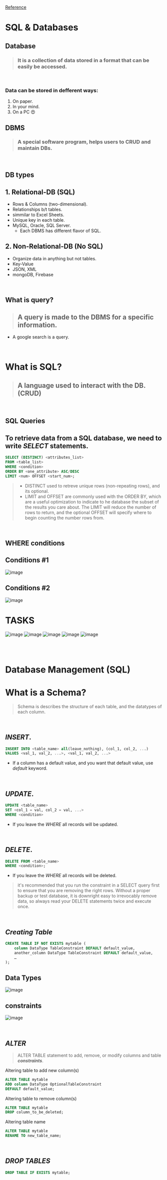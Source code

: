 [Reference](https://sqlbolt.com/)

# SQL & Databases

## Database
>### It is a collection of data stored in a format that can be easily be accessed.

<br>

### Data can be stored in defferent ways:
  1. On paper.
  2. In your mind.
  3. On a PC 😍


## DBMS 
>### A special software program, helps users to CRUD and maintain DBs.

<br>

## DB types

## 1. Relational-DB (SQL)
- Rows & Columns (two-dimensional).
- Relationships b/t tables.
- simmilar to Excel Sheets.
- Unique key in each table.
- MySQL, Oracle, SQL Server.
    - Each DBMS has different flavor of SQL.

## 2. Non-Relational-DB (No SQL)
- Organize data in anything but not tables.
- Key-Value
- JSON, XML
- mongoDB, Firebase

<br>

## What is query?
>## A query is made to the DBMS for a specific information.
- A google search is a query.

<br>

# What is SQL?
>## A language used to interact with the DB. (CRUD)

<br>

## SQL Queries
## To retrieve data from a SQL database, we need to write ***SELECT*** statements.

```sql
SELECT (DISTINCT) <attributes_list>
FROM <table_list>
WHERE <condition>
ORDER BY <one_attribute> ASC/DESC
LIMIT <num> OFFSET <start_num>;
```

>- DISTINCT used to retreve unique rows (non-repeating rows), and its optional.
>- LIMIT and OFFSET are commonly used with the ORDER BY, which are a useful optimization to indicate to he database the subset of the results you care about.
The LIMIT will reduce the number of rows to return, and the optional OFFSET will specify where to begin counting the number rows from.

<br>

## WHERE conditions
## Conditions #1
![image](images/conditions1.png)

## Conditions #2
![image](images/conditions2.png)

# TASKS
![image](images/1.png)
![image](images/2.png)
![image](images/3.png)
![image](images/4.png)
![image](images/5.png)

<br>
<br>

# Database Management (SQL)
# What is a Schema?
> Schema is describes the structure of each table, and the datatypes of each column.

<br>

## ***INSERT***.

```sql
INSERT INTO <table_name> all(leave_nothing), (col_1, col_2, ...)
VALUES <val_1, val_2, ...>, <val_1, val_2, ...>
```

- If a column has a default value, and you want that default value, use *default* keyword.

<br>

## ***UPDATE***.
```sql
UPDATE <table_name>
SET <col_1 = val, col_2 = val, ...>
WHERE <condition>
```
- If you leave the *WHERE* all records will be updated.

<br>

## ***DELETE***.

```sql
DELETE FROM <table_name>
WHERE <condition>;
```
- If you leave the *WHERE* all records will be deleted.

>it's recommended that you run the constraint in a SELECT query first to ensure that you are removing the right rows. Without a proper backup or test database, it is downright easy to irrevocably remove data, so always read your DELETE statements twice and execute once.

<br>

## ***Creating Table***

```sql
CREATE TABLE IF NOT EXISTS mytable (
    column DataType TableConstraint DEFAULT default_value,
    another_column DataType TableConstraint DEFAULT default_value,
    …
);
```

## Data Types
![image](images/datatypes.png)

## constraints
![image](images/constraints.png)

<br>


## ***ALTER***
> ALTER TABLE statement to add, remove, or modify columns and table ***constraints***.

Altering table to add new column(s)
```sql
ALTER TABLE mytable
ADD column DataType OptionalTableConstraint 
DEFAULT default_value;
```

Altering table to remove column(s)
```sql
ALTER TABLE mytable
DROP column_to_be_deleted;
```

Altering table name
```sql
ALTER TABLE mytable
RENAME TO new_table_name;
```

<br>

## ***DROP TABLES***
```sql
DROP TABLE IF EXISTS mytable;
```